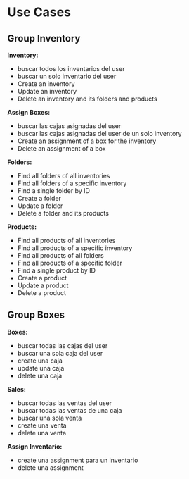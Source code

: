 # Use Cases

## Group Inventory

**Inventory:**

- buscar todos los inventarios del user
- buscar un solo inventario del user
- Create an inventory
- Update an inventory
- Delete an inventory and its folders and products

**Assign Boxes:**

- buscar las cajas asignadas del user
- buscar las cajas asignadas del user de un solo inventory
- Create an assignment of a box for the inventory
- Delete an assignment of a box

**Folders:**

- Find all folders of all inventories
- Find all folders of a specific inventory
- Find a single folder by ID
- Create a folder
- Update a folder
- Delete a folder and its products

**Products:**

- Find all products of all inventories
- Find all products of a specific inventory
- Find all products of all folders
- Find all products of a specific folder
- Find a single product by ID
- Create a product
- Update a product
- Delete a product

## Group Boxes

**Boxes:**

- buscar todas las cajas del user
- buscar una sola caja del user
- create una caja
- update una caja
- delete una caja

**Sales:**

- buscar todas las ventas del user
- buscar todas las ventas de una caja
- buscar una sola venta
- create una venta
- delete una venta

**Assign Inventario:**

- create una assignment para un inventario
- delete una assignment

